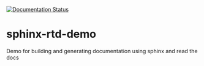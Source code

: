 [![Documentation Status](https://readthedocs.org/projects/sphinx-rtd-demo/badge/?version=latest)](https://sphinx-rtd-demo.readthedocs.io/en/latest/?badge=latest)

# sphinx-rtd-demo
Demo for building and generating documentation using sphinx and read the docs
